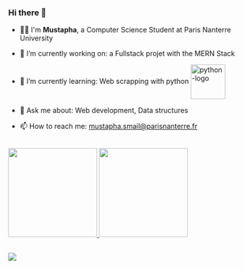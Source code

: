 ### Hi there 👋

- 🧑‍🎓 I'm **Mustapha**, a Computer Science Student at Paris Nanterre University 

- 🔭 I’m currently working on: a Fullstack projet with the MERN Stack 
- 🌱 I’m currently learning: Web scrapping with python <img align="center" alt="python-logo" height="70" width="70" src="https://cdn.jsdelivr.net/gh/devicons/devicon/icons/python/python-original-wordmark.svg" />
- 💬 Ask me about: Web development, Data structures
- 📫 How to reach me: mustapha.smail@parisnanterre.fr

  ##

<div>
  <a href="https://github.com/Mustapha-Smail">
  <img height="180em" src="https://github-readme-stats.vercel.app/api?username=Mustapha-Smail&show_icons=true&theme=tokyonight&include_all_commits=true&count_private=true"/>
  <img height="180em" src="https://github-readme-stats.vercel.app/api/top-langs/?username=Mustapha-Smail&layout=compact&langs_count=7&theme=tokyonight"/>
</div>
  
    
  ##
 
<div>
  <a href = "https://www.linkedin.com/in/mustapha-smail/" target="_blank"><img src="https://img.shields.io/badge/-LinkedIn-%230077B5?style=for-the-badge&logo=linkedin&logoColor=white" target="_blank"></a>  
</div>
